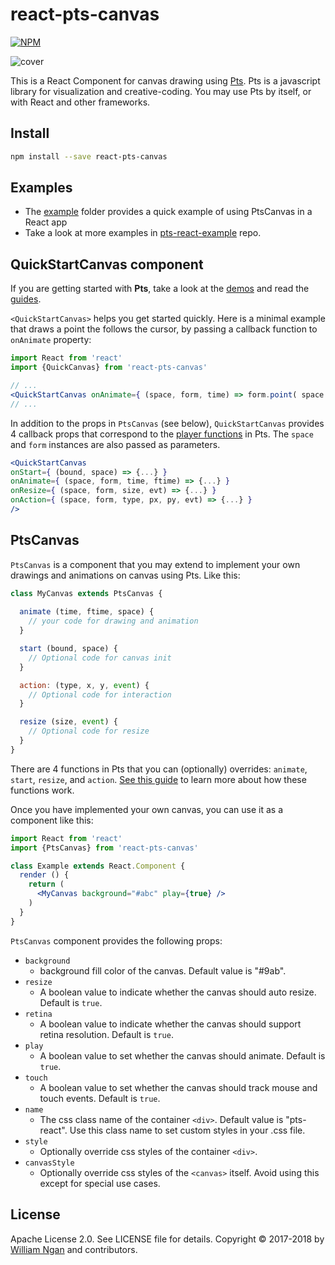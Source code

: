 # react-pts-canvas

[![NPM](https://img.shields.io/npm/v/react-pts-canvas.svg)](https://www.npmjs.com/package/react-pts-canvas)

![cover](./example/cover.png)

This is a React Component for canvas drawing using [Pts](https://ptsjs.org). Pts is a javascript library for visualization and creative-coding. You may use Pts by itself, or with React and other frameworks.


## Install

```bash
npm install --save react-pts-canvas
```

## Examples
- The [example](./example) folder provides a quick example of using PtsCanvas in a React app
- Take a look at more examples in [pts-react-example](https://github.com/williamngan/pts-react-example) repo.


## QuickStartCanvas component

If you are getting started with **Pts**, take a look at the [demos](https://ptsjs.org/demo) and read the [guides](https://ptsjs.org/guide).

`<QuickStartCanvas>` helps you get started quickly. Here is a minimal example that draws a point the follows the cursor, by passing a callback function to `onAnimate` property:

```jsx
import React from 'react'
import {QuickCanvas} from 'react-pts-canvas'

// ...
<QuickStartCanvas onAnimate={ (space, form, time) => form.point( space.pointer, 10) } />
// ...

```

In addition to the props in `PtsCanvas` (see below), `QuickStartCanvas` provides 4 callback props that correspond to the [player functions](https://ptsjs.org/guide/space-0500) in Pts. The `space` and `form` instances are also passed as parameters.

```jsx
<QuickStartCanvas
onStart={ (bound, space) => {...} }
onAnimate={ (space, form, time, ftime) => {...} }
onResize={ (space, form, size, evt) => {...} }
onAction={ (space, form, type, px, py, evt) => {...} }
/>
```


## PtsCanvas

`PtsCanvas` is a component that you may extend to implement your own drawings and animations on canvas using Pts. Like this:

```jsx
class MyCanvas extends PtsCanvas {
  
  animate (time, ftime, space) { 
    // your code for drawing and animation 
  }

  start (bound, space) { 
    // Optional code for canvas init 
  }

  action: (type, x, y, event) { 
    // Optional code for interaction 
  }

  resize (size, event) { 
    // Optional code for resize 
  }
}
```

There are 4 functions in Pts that you can (optionally) overrides: `animate`, `start`, `resize`, and `action`. [See this guide](https://ptsjs.org/guide/space-0500) to learn more about how these functions work.

Once you have implemented your own canvas, you can use it as a component like this:

```jsx
import React from 'react'
import {PtsCanvas} from 'react-pts-canvas'

class Example extends React.Component {
  render () {
    return (
      <MyCanvas background="#abc" play={true} />
    )
  }
}
```

`PtsCanvas` component provides the following props:

- `background`
  - background fill color of the canvas. Default value is "#9ab".
- `resize`
  - A boolean value to indicate whether the canvas should auto resize. Default is `true`.
- `retina`
  - A boolean value to indicate whether the canvas should support retina resolution. Default is `true`.
- `play`
  - A boolean value to set whether the canvas should animate. Default is `true`.
- `touch`
  - A boolean value to set whether the canvas should track mouse and touch events. Default is `true`.
- `name`
  - The css class name of the container `<div>`. Default value is "pts-react". Use this class name to set custom styles in your .css file. 
- `style`
  - Optionally override css styles of the container `<div>`.
- `canvasStyle`
  - Optionally override css styles of the `<canvas>` itself. Avoid using this except for special use cases.


## License

Apache License 2.0. See LICENSE file for details.
Copyright © 2017-2018 by [William Ngan](https://williamngan.com) and contributors.
